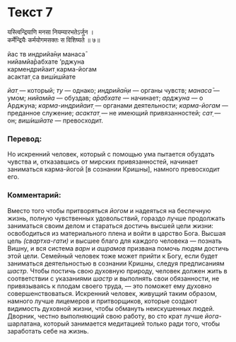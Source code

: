 # Текст 7

यस्त्विन्द्रियाणि मनसा नियम्यारभतेऽर्जुन ।  
कर्मेन्द्रियैः कर्मयोगमसक्तः स विशिष्यते ॥ ७॥

йас тв индрийа̄н̣и манаса̄  
нийамйа̄рабхате ’рджуна  
кармендрийаит̣ карма-йогам  
асактат̣ са виш́ишйате

_йат̣_ — который; _ту_ — однако; _индрийа̄н̣и_ — органы чувств; _манаса̄_ — умом; _нийамйа_ — обуздав; _а̄рабхате_ — начинает; _арджуна_ — о Арджуна; _карма-индрийаит̣_ — органами деятельности; _карма-йогам_ — преданное служение; _асактат̣_ — не имеющий привязанностей; _сат̣_ — он; _виш́ишйате_ — превосходит.

### Перевод:

Но искренний человек, который с помощью ума пытается обуздать чувства и, отказавшись от мирских привязанностей, начинает заниматься карма-йогой [в сознании Кришны], намного превосходит его.

### Комментарий:

Вместо того чтобы притворяться _йогом_ и надеяться на беспечную жизнь, полную чувственных удовольствий, гораздо лучше продолжать заниматься своим делом и стараться достичь высшей цели жизни: освободиться из материального плена и войти в царство Бога. Высшая цель _(свартха-гати)_ и высшее благо для каждого человека — познать Вишну, и вся система _варн_ и _ашрамов_ призвана помочь людям достичь этой цели. Семейный человек тоже может прийти к Богу, если будет заниматься деятельностью в сознании Кришны, следуя предписаниям _шастр._ Чтобы постичь свою духовную природу, человек должен жить в соответствии с указаниями _шастр_ и выполнять свои обязанности, не привязываясь к плодам своего труда, — это поможет ему духовно совершенствоваться. Искренний человек, живущий таким образом, намного лучше лицемеров и притворщиков, которые создают видимость духовной жизни, чтобы обмануть неискушенных людей. Дворник, честно выполняющий свою работу, во сто крат лучше _йога_-шарлатана, который занимается медитацией только ради того, чтобы заработать себе на жизнь.
